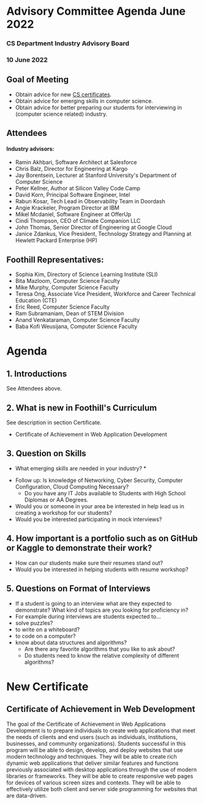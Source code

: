 # Advisory Committee Agenda June 2022
### CS Department Industry Advisory Board
### 10 June 2022

## Goal of Meeting
* Obtain advice for new [CS certificates](https://foothill.edu/cs/programs.html?title_id=Computer%20Science&t=1).  
* Obtain advice for emerging skills in computer science.
* Obtain advice for better preparing our students for interviewing in (computer science related) industry.

 

## Attendees
#### Industry advisors:
* Ramin Akhbari, Software Architect at Salesforce
* Chris Balz, Director for Engineering at Kargo
* Jay Borentsein, Lecturer at Stanford University's Department of Computer Science
* Peter Kellner, Author at Silicon Valley Code Camp
* David Korn, Principal Software Engineer, Intel
* Rabun Kosar, Tech Lead in Observability Team in Doordash
* Angie Krackeler, Program Director at IBM
* Mikel Mcdaniel, Software Engineer at OfferUp
* Cindi Thompson, CEO of Climate Companion LLC
* John Thomas, Senior Director of Engineering at Google Cloud
* Janice Zdankus, Vice President, Technology Strategy and Planning at Hewlett Packard Enterprise (HP)



## Foothill Representatives:
* Sophia Kim, Directory of Science Learning Institute (SLI)
* Bita Mazloom, Computer Science Faculty
* Mike Murphy, Computer Science Faculty
* Teresa Ong, Associate Vice President, Workforce and Career Technical Education (CTE)
* Eric Reed, Computer Science Faculty
* Ram Subramaniam, Dean of STEM Division
* Anand Venkataraman, Computer Science Faculty
* Baba Kofi Weusijana, Computer Science Faculty
 

# Agenda
## 1. Introductions
See Attendees above.

## 2. What is new in Foothill's Curriculum
See description in section Certificate. 

- Certificate of Achievement in Web Application Development

## 3. Question on Skills
* What emerging skills are needed in your industry? *
- Follow up: Is knowledge of Networking, Cyber Security, Computer Configuration, Cloud Computing Necessary?
  - Do you have any IT Jobs available to Students with High School Diplomas or AA Degrees.
- Would you or someone in your area be interested in help lead us in creating a workshop for our students?
- Would you be interested participating in mock interviews?

## 4. How important is a portfolio such as on GitHub or Kaggle to demonstrate their work?
- How can our students make sure their resumes stand out?
- Would you be interested in helping students with resume workshop?

## 5. Questions on Format of Interviews
- If a student is going to an interview what are they expected to demonstrate? What kind of topics are you looking for proficiency in?
- For example during interviews are students expected to...
 - solve puzzles?
 - to write on a whiteboard?
 - to code on a computer?
 - know about data structures and algorithms?
   - Are there any favorite algorithms that you like to ask about?
   - Do students need to know the relative complexity of different algorithms?
 

# New Certificate
## Certificate of Achievement in Web Development
The goal of the Certificate of Achievement in Web Applications Development is to prepare individuals to create 
web applications that meet the needs of clients and end users (such as individuals, institutions, businesses, 
and community organizations). Students successful in this program will be able to design, develop, and deploy 
websites that use modern technology and techniques. They will be able to create rich dynamic web applications 
that deliver similar features and functions previously associated with desktop applications through the use of 
modern libraries or frameworks. They will be able to create responsive web pages for devices of various screen 
sizes and contexts. They will be able to effectively utilize both client and server side programming for 
websites that are data-driven.


